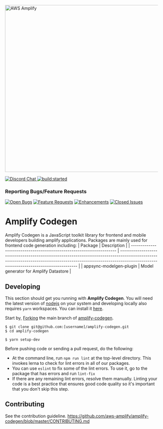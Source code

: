 <a href="https://aws-amplify.github.io/" target="_blank">
    <img src="https://s3.amazonaws.com/aws-mobile-hub-images/aws-amplify-logo.png" alt="AWS Amplify" width="550" >
</a>

<p>
  <a href="https://discord.gg/jWVbPfC" target="_blank">
    <img src="https://img.shields.io/discord/308323056592486420?logo=discord"" alt="Discord Chat" />  
  </a>
  <a href="https://circleci.com/gh/aws-amplify/amplify-codegen">
    <img src="https://img.shields.io/circleci/project/github/aws-amplify/amplify-codegen/master.svg" alt="build:started">
  </a>
</p>

### Reporting Bugs/Feature Requests
[![Open Bugs](https://img.shields.io/github/issues/aws-amplify/amplify-codegen/bug?color=d73a4a&label=bugs)](https://github.com/aws-amplify/amplify-codegen/issues?q=is%3Aissue+is%3Aopen+label%3Abug)
[![Feature Requests](https://img.shields.io/github/issues/aws-amplify/amplify-codegen/feature-request?color=ff9001&label=feature%20requests)](https://github.com/aws-amplify/amplify-codegen/issues?q=is%3Aissue+label%3Afeature-request+is%3Aopen)
[![Enhancements](https://img.shields.io/github/issues/aws-amplify/amplify-codegen/enhancement?color=4287f5&label=enhancement)](https://github.com/aws-amplify/amplify-codegen/issues?q=is%3Aissue+is%3Aopen+label%3Aenhancement)
[![Closed Issues](https://img.shields.io/github/issues-closed/aws-amplify/amplify-codegen?color=%2325CC00&label=issues%20closed)](https://github.com/aws-amplify/amplify-codegen/issues?q=is%3Aissue+is%3Aclosed+)

# Amplify Codegen
Amplify Codegen is a JavaScript toolkit library for frontend and mobile developers building amplify applications. Packages are mainly used for frontend code generation including:
| Package                                                                | Description                                                                                                                                                                                                          |
| ---------------------------------------------------------------------- | -------------------------------------------------------------------------------------------------------------------------------------------------------------------------------------------------------------------- |
| appsync-modelgen-plugin                                                | Model generator for Amplify Datastore                                                                                                                               |
## Developing

This section should get you running with **Amplify Codegen**. You will need the latest version of [nodejs](https://nodejs.org/en/) on your system and developing locally also requires `yarn` workspaces. You can install it [here](https://classic.yarnpkg.com/en/docs/install#mac-stable).

Start by, [Forking](https://help.github.com/en/github/getting-started-with-github/fork-a-repo) the main branch of [amplify-codegen](https://github.com/aws-amplify/amplify-codegen).

```
$ git clone git@github.com:[username]/amplify-codegen.git
$ cd amplify-codegen

$ yarn setup-dev
```
Before pushing code or sending a pull request, do the following:

- At the command line, run `npm run lint` at the top-level directory. This invokes lerna to check for lint errors in all of our packages.
- You can use `eslint` to fix some of the lint errors. To use it, go to the package that has errors and run `lint-fix`
- If there are any remaining lint errors, resolve them manually. Linting your code is a best practice that ensures good code quality so it's important that you don't skip this step.

## Contributing

See the contribution guideline. https://github.com/aws-amplify/amplify-codegen/blob/master/CONTRIBUTING.md
